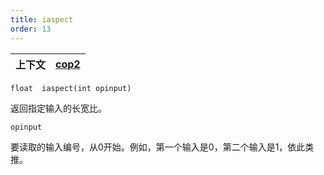 ```yaml
---
title: iaspect
order: 13
---
```

| 上下文 | [cop2](../contexts/cop2.html) |
| --- | --- |

`float  iaspect(int opinput)`

返回指定输入的长宽比。

`opinput`

要读取的输入编号，从0开始。例如，第一个输入是0，第二个输入是1，依此类推。
